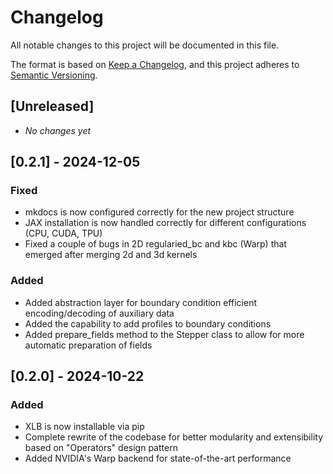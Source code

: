 # Changelog

All notable changes to this project will be documented in this file.

The format is based on [Keep a Changelog](https://keepachangelog.com/en/1.0.0/),
and this project adheres to [Semantic Versioning](https://semver.org/spec/v2.0.0.html).

## [Unreleased]
- _No changes yet_  <!-- Placeholder for future changes -->


## [0.2.1] - 2024-12-05

### Fixed
- mkdocs is now configured correctly for the new project structure
- JAX installation is now handled correctly for different configurations (CPU, CUDA, TPU)
- Fixed a couple of bugs in 2D regularied_bc and kbc (Warp) that emerged after merging 2d and 3d kernels

### Added

- Added abstraction layer for boundary condition efficient encoding/decoding of auxiliary data
- Added the capability to add profiles to boundary conditions
- Added prepare_fields method to the Stepper class to allow for more automatic preparation of fields

## [0.2.0] - 2024-10-22

### Added
- XLB is now installable via pip
- Complete rewrite of the codebase for better modularity and extensibility based on "Operators" design pattern
- Added NVIDIA's Warp backend for state-of-the-art performance